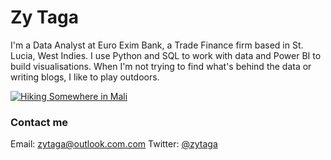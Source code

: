 Zy Taga
===

I'm a Data Analyst at Euro Exim Bank, a Trade Finance firm based in St. Lucia, West Indies. I use Python and SQL to work with data and Power BI to build visualisations. When I'm not trying to find what's behind the data or writing blogs, I like to play outdoors.

[![Hiking Somewhere in Mali](images/cover.jpg)](D:\Downloads\my-website\zynmaryamx.jpg) 

### Contact me

Email: [zytaga@outlook.com.com](mailto:ehmatthes@gmail.com)
Twitter: [@zytaga](https://twitter.com/zytaga/)

